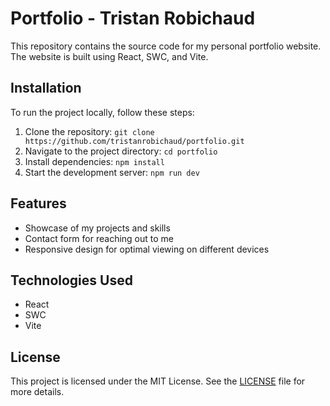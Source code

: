 # Portfolio - Tristan Robichaud
This repository contains the source code for my personal portfolio website. The website is built using React, SWC, and Vite.

## Installation

To run the project locally, follow these steps:

1. Clone the repository: `git clone https://github.com/tristanrobichaud/portfolio.git`
2. Navigate to the project directory: `cd portfolio`
3. Install dependencies: `npm install`
4. Start the development server: `npm run dev`

## Features

- Showcase of my projects and skills
- Contact form for reaching out to me
- Responsive design for optimal viewing on different devices

## Technologies Used

- React
- SWC
- Vite

## License

This project is licensed under the MIT License. See the [LICENSE](./LICENSE) file for more details.
